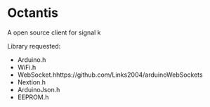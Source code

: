 # Octantis
A open source client for signal k

Library requested: 
- Arduino.h 
- WiFi.h 
- WebSocket.hhttps://github.com/Links2004/arduinoWebSockets
- Nextion.h
- ArduinoJson.h
- EEPROM.h
